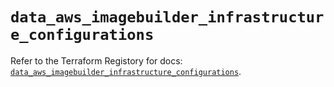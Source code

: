 # `data_aws_imagebuilder_infrastructure_configurations`

Refer to the Terraform Registory for docs: [`data_aws_imagebuilder_infrastructure_configurations`](https://www.terraform.io/docs/providers/aws/d/imagebuilder_infrastructure_configurations).

